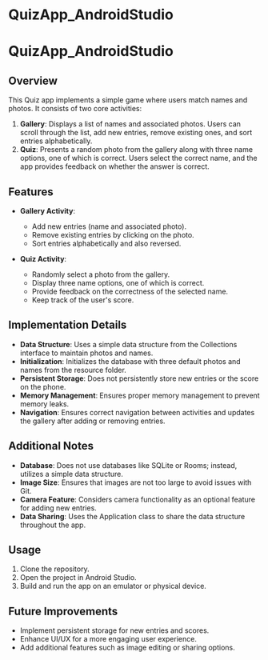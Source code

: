 # QuizApp_AndroidStudio

# QuizApp_AndroidStudio

## Overview
This Quiz app implements a simple game where users match names and photos. It consists of two core activities:

1. **Gallery**: Displays a list of names and associated photos. Users can scroll through the list, add new entries, remove existing ones, and sort entries alphabetically.
2. **Quiz**: Presents a random photo from the gallery along with three name options, one of which is correct. Users select the correct name, and the app provides feedback on whether the answer is correct.

## Features
- **Gallery Activity**: 
  - Add new entries (name and associated photo).
  - Remove existing entries by clicking on the photo.
  - Sort entries alphabetically and also reversed.
  
- **Quiz Activity**:
  - Randomly select a photo from the gallery.
  - Display three name options, one of which is correct.
  - Provide feedback on the correctness of the selected name.
  - Keep track of the user's score.

## Implementation Details
- **Data Structure**: Uses a simple data structure from the Collections interface to maintain photos and names.
- **Initialization**: Initializes the database with three default photos and names from the resource folder.
- **Persistent Storage**: Does not persistently store new entries or the score on the phone.
- **Memory Management**: Ensures proper memory management to prevent memory leaks.
- **Navigation**: Ensures correct navigation between activities and updates the gallery after adding or removing entries.

## Additional Notes
- **Database**: Does not use databases like SQLite or Rooms; instead, utilizes a simple data structure.
- **Image Size**: Ensures that images are not too large to avoid issues with Git.
- **Camera Feature**: Considers camera functionality as an optional feature for adding new entries.
- **Data Sharing**: Uses the Application class to share the data structure throughout the app.

## Usage
1. Clone the repository.
2. Open the project in Android Studio.
3. Build and run the app on an emulator or physical device.

## Future Improvements
- Implement persistent storage for new entries and scores.
- Enhance UI/UX for a more engaging user experience.
- Add additional features such as image editing or sharing options.
